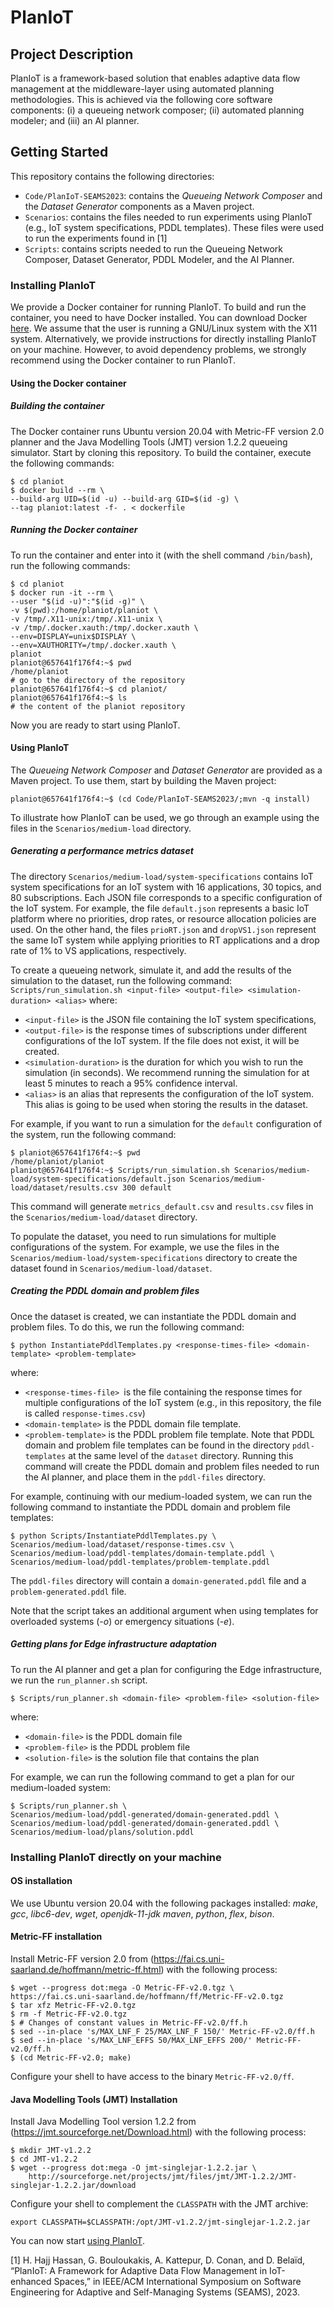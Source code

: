 # PlanIoT

## Project Description
PlanIoT is a framework-based solution that enables adaptive data flow management at the middleware-layer using automated planning methodologies. This is achieved via the following core software components: (i) a queueing network composer; (ii) automated planning modeler; and (iii) an AI planner. 

## Getting Started
This repository contains the following directories:
* ```Code/PlanIoT-SEAMS2023```: contains the *Queueing Network Composer* and the *Dataset Generator* components as a Maven project.
* ```Scenarios```: contains the files needed to run experiments using PlanIoT (e.g., IoT system specifications, PDDL templates). These files were used to run the experiments found in [1]
* ```Scripts```: contains scripts needed to run the Queueing Network Composer, Dataset Generator, PDDL Modeler, and the AI Planner.

### Installing PlanIoT
We provide a Docker container for running PlanIoT. To build and run the container, you need to have Docker installed. You can download Docker [here](https://docs.docker.com/get-docker/).
We assume that the user is running a GNU/Linux system with the X11 system.
Alternatively, we provide instructions for directly installing PlanIoT on your machine. However, to avoid dependency problems, we strongly recommend using the Docker container to run PlanIoT.
#### Using  the Docker container
##### Building the container
The Docker container runs Ubuntu version 20.04 with Metric-FF version 2.0 planner and the Java Modelling Tools (JMT) version 1.2.2 queueing simulator.
Start by cloning this repository.
To build the container, execute the following commands:
```
$ cd planiot
$ docker build --rm \
--build-arg UID=$(id -u) --build-arg GID=$(id -g) \
--tag planiot:latest -f- . < dockerfile
```

##### Running the Docker container

To run the container and enter into it (with the shell command `/bin/bash`), run the following commands:
```
$ cd planiot
$ docker run -it --rm \
--user "$(id -u)":"$(id -g)" \
-v $(pwd):/home/planiot/planiot \
-v /tmp/.X11-unix:/tmp/.X11-unix \
-v /tmp/.docker.xauth:/tmp/.docker.xauth \
--env=DISPLAY=unix$DISPLAY \
--env=XAUTHORITY=/tmp/.docker.xauth \
planiot
planiot@657641f176f4:~$ pwd
/home/planiot
# go to the directory of the repository
planiot@657641f176f4:~$ cd planiot/
planiot@657641f176f4:~$ ls
# the content of the planiot repository
```
Now you are ready to start using PlanIoT.

#### Using PlanIoT
The *Queueing Network Composer* and *Dataset Generator* are provided as a Maven project. To use them, start by building the Maven project:
```
planiot@657641f176f4:~$ (cd Code/PlanIoT-SEAMS2023/;mvn -q install)
```
To illustrate how PlanIoT can be used, we go through an example using the files in the ```Scenarios/medium-load``` directory.

##### Generating a performance metrics dataset
The directory ```Scenarios/medium-load/system-specifications``` contains IoT system specifications for an IoT system with 16 applications, 30 topics, and 80 subscriptions. Each JSON file corresponds to a specific configuration of the IoT system. For example, the file ```default.json``` represents a basic IoT platform where no priorities, drop rates, or resource allocation policies are used. On the other hand, the files ```prioRT.json``` and ```dropVS1.json``` represent the same IoT system while applying priorities to RT applications and a drop rate of 1% to VS applications, respectively.

To create a queueing network, simulate it, and add the results of the simulation to the dataset, run the following command:
```Scripts/run_simulation.sh <input-file> <output-file> <simulation-duration> <alias>```
where:
*  ``<input-file>`` is the JSON file containing the IoT system specifications,
*  ``<output-file>`` is the response times of subscriptions under different configurations of the IoT system. If the file does not exist, it will be created.
* ``<simulation-duration>`` is the duration for which you wish to run the simulation (in seconds). We recommend running the simulation for at least 5 minutes to reach a 95% confidence interval.
* ``<alias>`` is an alias that represents the configuration of the IoT system. This alias is going to be used when storing the results in the dataset.

For example, if you want to run a simulation for the ``default`` configuration of the system, run the following command:
``` 
$ planiot@657641f176f4:~$ pwd
/home/planiot/planiot
planiot@657641f176f4:~$ Scripts/run_simulation.sh Scenarios/medium-load/system-specifications/default.json Scenarios/medium-load/dataset/results.csv 300 default
```
This command will generate ```metrics_default.csv``` and ```results.csv``` files in the ```Scenarios/medium-load/dataset``` directory.

To populate the dataset, you need to run simulations for multiple configurations of the system. For example, we use the files in the ```Scenarios/medium-load/system-specifications``` directory to create the dataset found in ```Scenarios/medium-load/dataset```.

##### Creating the PDDL domain and problem files
Once the dataset is created, we can instantiate the PDDL domain and problem files. To do this, we run the following command:
```
$ python InstantiatePddlTemplates.py <response-times-file> <domain-template> <problem-template>
```
where:
* ```<response-times-file> ```is the file containing the response times for multiple configurations of the IoT system (e.g., in this repository, the file is called ```response-times.csv```)
* ```<domain-template>``` is the PDDL domain file template.
* ```<problem-template>``` is the PDDL problem file template.
Note that PDDL domain and problem file templates can be found in the directory ```pddl-templates``` at the same level of the ```dataset``` directory.
Running this command will create the PDDL domain and problem files needed to run the AI planner, and place them in the ```pddl-files``` directory.

For example, continuing with our medium-loaded system, we can run the following command to instantiate the PDDL domain and problem file templates:
```
$ python Scripts/InstantiatePddlTemplates.py \
Scenarios/medium-load/dataset/response-times.csv \
Scenarios/medium-load/pddl-templates/domain-template.pddl \
Scenarios/medium-load/pddl-templates/problem-template.pddl
```
The ```pddl-files``` directory will contain a ```domain-generated.pddl``` file and a ```problem-generated.pddl``` file.

Note that the script takes an additional argument when using templates for overloaded systems  (*-o*) or emergency situations (*-e*).

##### Getting plans for Edge infrastructure adaptation
To run the AI planner and get a plan for configuring the Edge infrastructure, we run the ```run_planner.sh``` script.
```
$ Scripts/run_planner.sh <domain-file> <problem-file> <solution-file>
```
where:
* ```<domain-file>``` is the PDDL domain file
* ```<problem-file>``` is the PDDL problem file
* ```<solution-file>``` is the solution file that contains the plan

For example, we can run the following command to get a plan for our medium-loaded system:
```
$ Scripts/run_planner.sh \
Scenarios/medium-load/pddl-generated/domain-generated.pddl \
Scenarios/medium-load/pddl-generated/domain-generated.pddl \
Scenarios/medium-load/plans/solution.pddl
```


### Installing PlanIoT directly on your machine

#### OS installation

We use Ubuntu version 20.04 with the following packages installed: *make*, *gcc*, *libc6-dev*, *wget*, *openjdk-11-jdk maven*, *python*, *flex*, *bison*.

#### Metric-FF installation

Install Metric-FF version 2.0 from (https://fai.cs.uni-saarland.de/hoffmann/metric-ff.html) with the following process:
```
$ wget --progress dot:mega -O Metric-FF-v2.0.tgz \
https://fai.cs.uni-saarland.de/hoffmann/ff/Metric-FF-v2.0.tgz
$ tar xfz Metric-FF-v2.0.tgz
$ rm -f Metric-FF-v2.0.tgz
$ # Changes of constant values in Metric-FF-v2.0/ff.h
$ sed --in-place 's/MAX_LNF_F 25/MAX_LNF_F 150/' Metric-FF-v2.0/ff.h
$ sed --in-place 's/MAX_LNF_EFFS 50/MAX_LNF_EFFS 200/' Metric-FF-v2.0/ff.h
$ (cd Metric-FF-v2.0; make)
```
Configure your shell to have access to the binary `Metric-FF-v2.0/ff`.

#### Java Modelling Tools (JMT) Installation

Install Java Modelling Tool version 1.2.2 from (https://jmt.sourceforge.net/Download.html) with the following process:
```
$ mkdir JMT-v1.2.2
$ cd JMT-v1.2.2
$ wget --progress dot:mega -O jmt-singlejar-1.2.2.jar \
	http://sourceforge.net/projects/jmt/files/jmt/JMT-1.2.2/JMT-singlejar-1.2.2.jar/download
```

Configure your shell to complement the `CLASSPATH` with the JMT archive:

```
export CLASSPATH=$CLASSPATH:/opt/JMT-v1.2.2/jmt-singlejar-1.2.2.jar
```
You can now start [using PlanIoT](#using-planiot).

[1] H. Hajj Hassan, G. Bouloukakis, A. Kattepur, D. Conan, and D. Belaïd, “PlanIoT: A Framework for Adaptive Data Flow Management in IoT-enhanced Spaces,” in IEEE/ACM International Symposium on Software Engineering for Adaptive and Self-Managing Systems (SEAMS), 2023.